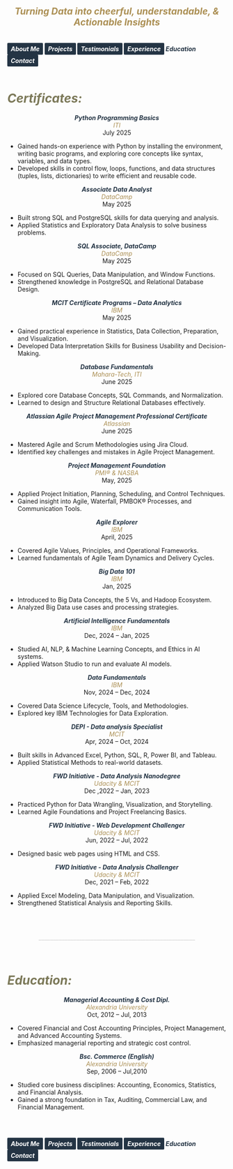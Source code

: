 ## ***<center><span style="color:#ac9055">Turning Data into cheerful, understandable, & Actionable Insights</span></center>***
<br>
<strong>
  <em>
    <a href="https://hend-a-ghafour.github.io" style="display:inline-block; padding:5px 8px; color:white; background-color:#243444; text-align:center; text-decoration:none; border-radius:2px;"> 
      About Me 
    </a>
    <a href="https://hend-a-ghafour.github.io/Projects" style="display:inline-block; padding:5px 8px; color:white; background-color:#243444; text-align:center; text-decoration:none; border-radius:2px;">
      Projects
    </a>
    <a href="https://hend-a-ghafour.github.io/Testimonials" style="display:inline-block; padding:5px 8px; color:white; background-color:#243444; text-align:center; text-decoration:none; border-radius:2px;"> 
      Testimonials 
    </a>
    <a href="https://hend-a-ghafour.github.io/Experience" style="display:inline-block; padding:5px 8px; color:white; background-color:#243444; text-align:center; text-decoration:none; border-radius:2px;"> 
      Experience 
    </a>
    <span style="color:#243444"> 
      Education 
    </span>
    <a href="https://hend-a-ghafour.github.io/Contact" style="display:inline-block; padding:5px 8px; color:white; background-color:#243444; text-align:center; text-decoration:none; border-radius:2px;"> 
      Contact 
    </a>
  </em>
</strong>
<br><br>

<h1>
  <em>
    <span style="color:#7c7959">
      Certificates:
    </span>
  </em>
</h1>
<p style='text-align: justify;'>
  <center>
    <em>
      <strong>
        <span style="color:#243444"> 
          Python Programming Basics
        </span>
      </strong>
    </em>
    <br> 
    <em>
      <span style="color:#ac9055">
        ITI
      </span>
    </em>
    <br> 
    July 2025<br>
  </center>
  <ul>
    <li>Gained hands-on experience with Python by installing the environment, writing basic programs, and exploring core concepts like syntax, variables, and data types.</li>
    <li>Developed skills in control flow, loops, functions, and data structures (tuples, lists, dictionaries) to write efficient and reusable code.</li>
  </ul>
</p>
<p style='text-align: justify;'>
  <center>
    <em>
      <strong>
        <span style="color:#243444"> 
          Associate Data Analyst
        </span>
      </strong>
    </em>
    <br> 
    <em>
      <span style="color:#ac9055">
        DataCamp
      </span>
    </em>
    <br> 
    May 2025<br>
  </center>
  <ul>
    <li>Built strong SQL and PostgreSQL skills for data querying and analysis.</li>
    <li>Applied Statistics and Exploratory Data Analysis to solve business problems.</li>
  </ul>
</p>
<p style='text-align: justify;'>
  <center>
    <em>
      <strong>
        <span style="color:#243444"> 
          SQL Associate, DataCamp
        </span>
      </strong>
    </em>
    <br> 
    <em>
      <span style="color:#ac9055">
        DataCamp
      </span>
    </em>
    <br> 
    May 2025<br>
  </center>
  <ul>
    <li>Focused on SQL Queries, Data Manipulation, and Window Functions.</li>
    <li>Strengthened knowledge in PostgreSQL and Relational Database Design.</li>
  </ul>
</p>
<p style='text-align: justify;'>
  <center>
    <em>
      <strong>
        <span style="color:#243444"> 
          MCIT Certificate Programs – Data Analytics
        </span>
      </strong>
    </em>
    <br> 
    <em>
      <span style="color:#ac9055">
        IBM
      </span>
    </em>
    <br> 
    May 2025<br>
  </center>
  <ul>
    <li>Gained practical experience in Statistics, Data Collection, Preparation, and Visualization.</li>
    <li>Developed Data Interpretation Skills for Business Usability and Decision-Making.</li>
  </ul>
</p>
<p style='text-align: justify;'>
  <center>
    <em>
      <strong>
        <span style="color:#243444"> 
          Database Fundamentals
        </span>
      </strong>
    </em>
    <br> 
    <em>
      <span style="color:#ac9055">
        Mahara-Tech, ITI
      </span>
    </em>
    <br> 
    June 2025<br>
  </center>
  <ul>
    <li>Explored core Database Concepts, SQL Commands, and Normalization.</li>
    <li>Learned to design and Structure Relational Databases effectively.</li>
  </ul>
</p>
<p style='text-align: justify;'>
  <center>
    <em>
      <strong>
        <span style="color:#243444"> 
          Atlassian Agile Project Management Professional Certificate
        </span>
      </strong>
    </em>
    <br> 
    <em>
      <span style="color:#ac9055">
        Atlassian 
      </span>
    </em>
    <br> 
    June 2025 <br>
  </center>
  <ul>
    <li>Mastered Agile and Scrum Methodologies using Jira Cloud.</li>
    <li>Identified key challenges and mistakes in Agile Project Management.</li>
  </ul>
</p>
<p style='text-align: justify;'>
  <center>
    <em>
      <strong>
        <span style="color:#243444"> 
          Project Management Foundation
        </span>
      </strong>
    </em>
    <br> 
    <em>
      <span style="color:#ac9055">
        PMI® & NASBA
      </span>
    </em>
    <br> 
    May, 2025<br>
  </center>
  <ul>
    <li>Applied Project Initiation, Planning, Scheduling, and Control Techniques.</li>
    <li>Gained insight into Agile, Waterfall, PMBOK® Processes, and Communication Tools.</li>
  </ul>
</p>
<p style='text-align: justify;'>
  <center>
    <em>
      <strong>
        <span style="color:#243444"> 
          Agile Explorer
        </span>
      </strong>
    </em>
    <br> 
    <em>
      <span style="color:#ac9055">
        IBM
      </span>
    </em>
    <br> 
    April, 2025<br>
  </center>
  <ul>
    <li>Covered Agile Values, Principles, and Operational Frameworks.</li>
    <li>Learned fundamentals of Agile Team Dynamics and Delivery Cycles.</li>
  </ul>
</p>
<p style='text-align: justify;'>
  <center>
    <em>
      <strong>
        <span style="color:#243444"> 
          Big Data 101
        </span>
      </strong>
    </em>
    <br> 
    <em>
      <span style="color:#ac9055">
        IBM
      </span>
    </em>
    <br> 
    Jan, 2025<br>
  </center>
  <ul>
    <li>Introduced to Big Data Concepts, the 5 Vs, and Hadoop Ecosystem.</li>
    <li>Analyzed Big Data use cases and processing strategies.</li>
  </ul>
</p>
<p style='text-align: justify;'>
  <center>
    <em>
      <strong>
        <span style="color:#243444"> 
          Artificial Intelligence Fundamentals
        </span>
      </strong>
    </em>
    <br> 
    <em>
      <span style="color:#ac9055">
        IBM
      </span>
    </em>
    <br> 
    Dec, 2024 – Jan, 2025<br>
  </center>
  <ul>
    <li>Studied AI, NLP, & Machine Learning Concepts, and Ethics in AI systems.</li>
    <li>Applied Watson Studio to run and evaluate AI models.</li>
  </ul>
</p>
<p style='text-align: justify;'>
  <center>
    <em>
      <strong>
        <span style="color:#243444"> 
          Data Fundamentals
        </span>
      </strong>
    </em>
    <br> 
    <em>
      <span style="color:#ac9055">
        IBM
      </span>
    </em>
    <br> 
    Nov, 2024 – Dec, 2024<br>
  </center>
  <ul>
    <li>Covered Data Science Lifecycle, Tools, and Methodologies.</li>
    <li>Explored key IBM Technologies for Data Exploration.</li>
  </ul>
</p>
<p style='text-align: justify;'>
  <center>
    <em>
      <strong>
        <span style="color:#243444"> 
          DEPI - Data analysis Specialist
        </span>
      </strong>
    </em>
    <br> 
    <em>
      <span style="color:#ac9055">
        MCIT
      </span>
    </em>
    <br> 
    Apr, 2024 – Oct, 2024<br>
  </center>
  <ul>
    <li>Built skills in Advanced Excel, Python, SQL, R, Power BI, and Tableau.</li>
    <li>Applied Statistical Methods to real-world datasets.</li>
  </ul>
</p> 
<p style='text-align: justify;'>
  <center>
    <em>
      <strong>
        <span style="color:#243444"> 
          FWD Initiative - Data Analysis Nanodegree
        </span>
      </strong>
    </em>
    <br> 
    <em>
      <span style="color:#ac9055">
        Udacity & MCIT
      </span>
    </em>
    <br> 
    Dec ,2022 – Jan, 2023<br>
  </center>
  <ul>
    <li>Practiced Python for Data Wrangling, Visualization, and Storytelling.</li>
    <li>Learned Agile Foundations and Project Freelancing Basics.</li>
  </ul>
</p>
<p style='text-align: justify;'>
  <center>
    <em>
      <strong>
        <span style="color:#243444">
          FWD Initiative - Web Development Challenger
        </span>
      </strong>
    </em>
    <br> 
    <em>
      <span style="color:#ac9055">
        Udacity & MCIT
      </span>
    </em>
    <br> 
    Jun, 2022 – Jul, 2022<br>
  </center>
  <ul>
    <li>Designed basic web pages using HTML and CSS.</li>
  </ul>
</p>
<p style='text-align: justify;'>
  <center>
    <em>
      <strong>
        <span style="color:#243444">
          FWD Initiative - Data Analysis Challenger
        </span>
      </strong>
    </em>
    <br> 
    <em>
      <span style="color:#ac9055">
        Udacity & MCIT
      </span>
    </em>
    <br> 
    Dec, 2021 – Feb, 2022<br> 
  </center>
  <ul>
    <li>Applied Excel Modeling, Data Manipulation, and Visualization.</li>
    <li>Strengthened Statistical Analysis and Reporting Skills.</li>
  </ul>
</p>

<br><br>
<center>
  <strong>
    <span style="color:#DCDCDC">
      ______________________________________________________
    </span>
  </strong>
</center>
<br><br>
<h1>
  <em>
    <span style="color:#7c7959">
      Education:
    </span>
  </em>
</h1>
<p style='text-align: justify;'>
  <center>
    <em>
      <strong>
        <span style="color:#243444">
          Managerial Accounting & Cost Dipl.
        </span>
      </strong>
    </em>
    <br> 
    <em>
      <span style="color:#ac9055">
        Alexandria University
      </span>
    </em>
    <br> 
    Oct, 2012 – Jul, 2013<br> 
  </center>
  <ul>
    <li>Covered Financial and Cost Accounting Principles, Project Management, and Advanced Accounting Systems.</li>
    <li>Emphasized managerial reporting and strategic cost control.</li>
  </ul>
</p>
<p style='text-align: justify;'>
  <center>
    <em>
      <strong>
        <span style="color:#243444">
          Bsc. Commerce (English)
        </span>
      </strong>
    </em>
    <br> 
    <em>
      <span style="color:#ac9055">
        Alexandria University
      </span>
    </em>
    <br> 
    Sep, 2006 – Jul,2010<br> 
  </center>
  <ul>
    <li>Studied core business disciplines: Accounting, Economics, Statistics, and Financial Analysis.</li>
    <li>Gained a strong foundation in Tax, Auditing, Commercial Law, and Financial Management. </li>
  </ul>
</p>

<br><br>


<strong>
  <em>
    <a href="https://hend-a-ghafour.github.io" style="display:inline-block; padding:5px 8px; color:white; background-color:#243444; text-align:center; text-decoration:none; border-radius:2px;"> 
      About Me 
    </a>
    <a href="https://hend-a-ghafour.github.io/Projects" style="display:inline-block; padding:5px 8px; color:white; background-color:#243444; text-align:center; text-decoration:none; border-radius:2px;">
      Projects
    </a>
    <a href="https://hend-a-ghafour.github.io/Testimonials" style="display:inline-block; padding:5px 8px; color:white; background-color:#243444; text-align:center; text-decoration:none; border-radius:2px;"> 
      Testimonials 
    </a>
    <a href="https://hend-a-ghafour.github.io/Experience" style="display:inline-block; padding:5px 8px; color:white; background-color:#243444; text-align:center; text-decoration:none; border-radius:2px;"> 
      Experience 
    </a>
    <span style="color:#243444"> 
      Education 
    </span>
    <a href="https://hend-a-ghafour.github.io/Contact" style="display:inline-block; padding:5px 8px; color:white; background-color:#243444; text-align:center; text-decoration:none; border-radius:2px;"> 
      Contact 
    </a>
  </em>
</strong>

